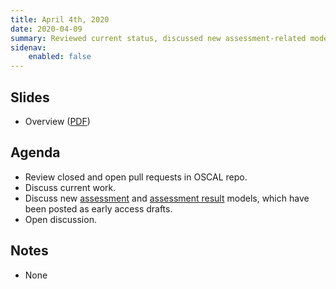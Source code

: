 ```yaml
---
title: April 4th, 2020
date: 2020-04-09
summary: Reviewed current status, discussed new assessment-related models, and held open discussion.
sidenav:
    enabled: false
---
```


## Slides

- Overview ([PDF](../slides-2020-04-09.pdf))

## Agenda

- Review closed and open pull requests in OSCAL repo.
- Discuss current work.
- Discuss new [assessment](/documentation/schema/assessment-layer/) and [assessment result](/documentation/schema/assessment-results-layer/) models, which have been posted as early access drafts.
- Open discussion.

## Notes

- None
